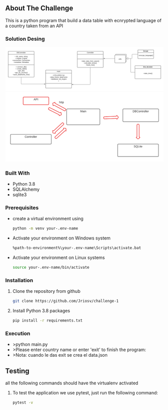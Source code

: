 ## About The Challenge
This is a python program that build a data table with ecnrypted language of a country taken from an API

### Solution Desing
![alt text](images/diagrama1.png)
![alt text](images/diagrama2.png)


### Built With
* Python 3.8
* SQLAlchemy
* sqlite3


### Prerequisites

* create a virtual environment using 
  ```sh
  python -m venv your-.env-name
  ```
* Activate your environment on Windows system
  ```sh
  %path-to-environment%\your-.env-name\Scripts\activate.bat
  ```
* Activate your environment on Linux systems
  ```sh
  source your-.env-name/bin/activate
  ```

### Installation
1. Clone the repository from github
   ```sh
   git clone https://github.com/Jriosv/challenge-1
   ```
2. Install Python 3.8 packages
   ```sh
   pip install -r requirements.txt

### Execution
* \>python main.py
* \>Please enter country name or enter 'exit' to finish the program:
* \>Nota: cuando le das exit se crea el data.json


## Testing
all the following commands should have the virtualenv activated

1. To test the application we use pytest, just run the following command:
   ```sh
   pytest -v
   ```





